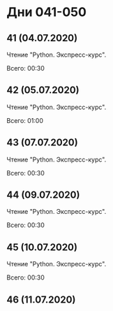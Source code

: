 # Дни 041-050

## 41 (04.07.2020)

Чтение "Python. Экспресс-курс".

Всего: 00:30

## 42 (05.07.2020)

Чтение "Python. Экспресс-курс".

Всего: 01:00

## 43 (07.07.2020)

Чтение "Python. Экспресс-курс".

Всего: 00:30

## 44 (09.07.2020)

Чтение "Python. Экспресс-курс".

Всего: 00:30

## 45 (10.07.2020)

Чтение "Python. Экспресс-курс".

Всего: 00:30

## 46 (11.07.2020)
